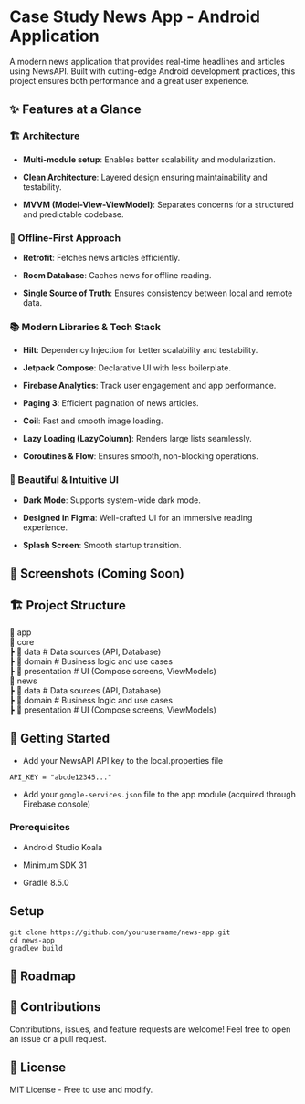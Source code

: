 # Case Study News App - Android Application

A modern news application that provides real-time headlines and articles using NewsAPI. Built with cutting-edge Android development practices, this project ensures both performance and a great user experience.

## ✨ Features at a Glance

### 🏗 Architecture

- **Multi-module setup**: Enables better scalability and modularization.

- **Clean Architecture**: Layered design ensuring maintainability and testability.

- **MVVM (Model-View-ViewModel)**: Separates concerns for a structured and predictable codebase.

### 📶 Offline-First Approach

- **Retrofit**: Fetches news articles efficiently.

- **Room Database**: Caches news for offline reading.

- **Single Source of Truth**: Ensures consistency between local and remote data.

### 📚 Modern Libraries & Tech Stack

- **Hilt**: Dependency Injection for better scalability and testability.

- **Jetpack Compose**: Declarative UI with less boilerplate.

- **Firebase Analytics**: Track user engagement and app performance.

- **Paging 3**: Efficient pagination of news articles.

- **Coil**: Fast and smooth image loading.

- **Lazy Loading (LazyColumn)**: Renders large lists seamlessly.

- **Coroutines & Flow**: Ensures smooth, non-blocking operations.

### 🎨 Beautiful & Intuitive UI

- **Dark Mode**: Supports system-wide dark mode.

- **Designed in Figma**: Well-crafted UI for an immersive reading experience.

- **Splash Screen**: Smooth startup transition.

## 📸 Screenshots (Coming Soon)

## 🏗 Project Structure

📂 app\
📂 core\
┣ 📂 data        # Data sources (API, Database)\
┣ 📂 domain      # Business logic and use cases\
┣ 📂 presentation # UI (Compose screens, ViewModels)\
📂 news\
┣ 📂 data        # Data sources (API, Database)\
┣ 📂 domain      # Business logic and use cases\
┣ 📂 presentation # UI (Compose screens, ViewModels)

## 🚀 Getting Started

- Add your NewsAPI API key to the local.properties file

`API_KEY = "abcde12345..."`

- Add your `google-services.json` file to the app module (acquired through Firebase console)

### Prerequisites

- Android Studio Koala

- Minimum SDK 31

- Gradle 8.5.0

## Setup

```
git clone https://github.com/yourusername/news-app.git
cd news-app
gradlew build
```

## 📌 Roadmap

## 🤝 Contributions

Contributions, issues, and feature requests are welcome! Feel free to open an issue or a pull request.

## 📜 License

MIT License - Free to use and modify.